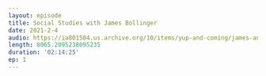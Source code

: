 ```yaml
---
layout: episode
title: Social Studies with James Bollinger
date: 2021-2-4
audio: https://ia801504.us.archive.org/10/items/yup-and-coming/james-andy-combined-v2.mp3
length: 8065.2095238095235
duration: '02:14:25'
ep: 1
---
```

